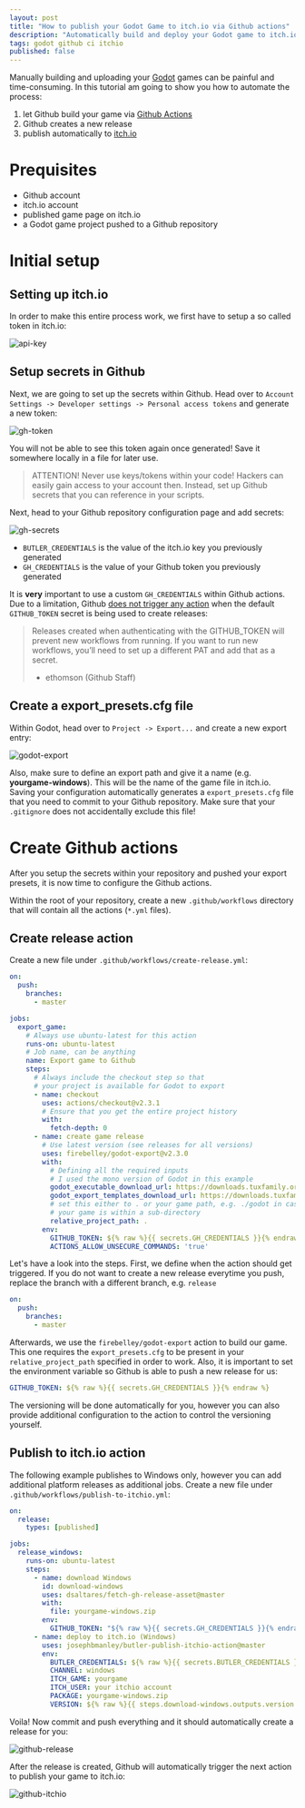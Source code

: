 ```yaml
---
layout: post
title: "How to publish your Godot Game to itch.io via Github actions"
description: "Automatically build and deploy your Godot game to itch.io via Github actions."
tags: godot github ci itchio
published: false
---
```

Manually building and uploading your [Godot](https://godotengine.org) games can be painful and time-consuming. In this tutorial am going to show you how to automate the process:

1. let Github build your game via [Github Actions](https://github.com/actions)
2. Github creates a new release
3. publish automatically to [itch.io](https://itch.io)

# Prequisites

- Github account
- itch.io account
- published game page on itch.io
- a Godot game project pushed to a Github repository

# Initial setup

## Setting up itch.io

In order to make this entire process work, we first have to setup a so called token in itch.io:

![api-key](/public/media/create-new-api-key.png)

## Setup secrets in Github

Next, we are going to set up the secrets within Github. Head over to `Account Settings -> Developer settings -> Personal access tokens` and generate a new token:

![gh-token](/public/media/github-create-token.png)

You will not be able to see this token again once generated! Save it somewhere locally in a file for later use.

> ATTENTION! Never use keys/tokens within your code! Hackers can easily gain access to your account then. Instead, set up Github secrets that you can reference in your scripts.

Next, head to your Github repository configuration page and add secrets:

![gh-secrets](/public/media/github-create-secrets.png)

- `BUTLER_CREDENTIALS` is the value of the itch.io key you previously generated
- `GH_CREDENTIALS` is the value of your Github token you previously generated

It is **very** important to use a custom `GH_CREDENTIALS` within Github actions. Due to a limitation, Github [does not trigger any action](https://github.community/t/workflow-set-for-on-release-not-triggering-not-showing-up/16286/5) when the default `GITHUB_TOKEN` secret is being used to create releases:

> Releases created when authenticating with the GITHUB_TOKEN will prevent new workflows from running.
> If you want to run new workflows, you’ll need to set up a different PAT and add that as a secret.
>
> - ethomson (Github Staff)

## Create a export_presets.cfg file

Within Godot, head over to `Project -> Export...` and create a new export entry:

![godot-export](/public/media/godot-export-project.png)

Also, make sure to define an export path and give it a name (e.g. **yourgame-windows**). This will be the name of the game file in itch.io. Saving your configuration automatically generates a `export_presets.cfg` file that you need to commit to your Github repository. Make sure that your `.gitignore` does not accidentally exclude this file!

# Create Github actions

After you setup the secrets within your repository and pushed your export presets, it is now time to configure the Github actions.

Within the root of your repository, create a new `.github/workflows` directory that will contain all the actions (`*.yml` files).

## Create release action

Create a new file under `.github/workflows/create-release.yml`:

```yaml
on:
  push:
    branches:
      - master

jobs:
  export_game:
    # Always use ubuntu-latest for this action
    runs-on: ubuntu-latest
    # Job name, can be anything
    name: Export game to Github
    steps:
      # Always include the checkout step so that
      # your project is available for Godot to export
      - name: checkout
        uses: actions/checkout@v2.3.1
        # Ensure that you get the entire project history
        with:
          fetch-depth: 0
      - name: create game release
        # Use latest version (see releases for all versions)
        uses: firebelley/godot-export@v2.3.0
        with:
          # Defining all the required inputs
          # I used the mono version of Godot in this example
          godot_executable_download_url: https://downloads.tuxfamily.org/godotengine/3.2.2/mono/Godot_v3.2.2-stable_mono_linux_headless_64.zip
          godot_export_templates_download_url: https://downloads.tuxfamily.org/godotengine/3.2.2/mono/Godot_v3.2.2-stable_mono_export_templates.tpz
          # set this either to . or your game path, e.g. ./godot in case
          # your game is within a sub-directory
          relative_project_path: .
        env:
          GITHUB_TOKEN: ${% raw %}{{ secrets.GH_CREDENTIALS }}{% endraw %}
          ACTIONS_ALLOW_UNSECURE_COMMANDS: 'true'
```
Let's have a look into the steps. First, we define when the action should get triggered. If you do not want to create a new release
everytime you push, replace the branch with a different branch, e.g. `release`
```yaml
on:
  push:
    branches:
      - master
```
Afterwards, we use the `firebelley/godot-export` action to build our game. This one requires the `export_presets.cfg`  to be present in your `relative_project_path` specified in order to work. Also, it is important to set the environment variable so Github is able to push a new release for us:
```yaml
GITHUB_TOKEN: ${% raw %}{{ secrets.GH_CREDENTIALS }}{% endraw %}
```
The versioning will be done automatically for you, however you can also provide additional configuration to the action to control the versioning yourself.

## Publish to itch.io action

The following example publishes to Windows only, however you can add additional platform releases as additional jobs. Create a new file under `.github/workflows/publish-to-itchio.yml`:

```yaml
on:
  release:
    types: [published]

jobs:
  release_windows:
    runs-on: ubuntu-latest
    steps:
      - name: download Windows
        id: download-windows
        uses: dsaltares/fetch-gh-release-asset@master
        with:
          file: yourgame-windows.zip
        env:
          GITHUB_TOKEN: "${% raw %}{{ secrets.GH_CREDENTIALS }}{% endraw %}"
      - name: deploy to itch.io (Windows)
        uses: josephbmanley/butler-publish-itchio-action@master
        env:
          BUTLER_CREDENTIALS: ${% raw %}{{ secrets.BUTLER_CREDENTIALS }}{% endraw %}
          CHANNEL: windows
          ITCH_GAME: yourgame
          ITCH_USER: your itchio account
          PACKAGE: yourgame-windows.zip
          VERSION: ${% raw %}{{ steps.download-windows.outputs.version }}{% endraw %}
```

Voila! Now commit and push everything and it should automatically create a release for you:

![github-release](/public/media/github-create-release.png)

After the release is created, Github will automatically trigger the next action to publish your game to itch.io:

![github-itchio](/public/media/github-export-to-itch.png)
